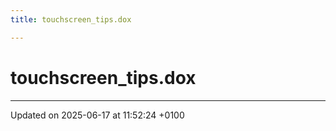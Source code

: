 ```yaml
---
title: touchscreen_tips.dox

---
```


# touchscreen_tips.dox








-------------------------------

Updated on 2025-06-17 at 11:52:24 +0100
